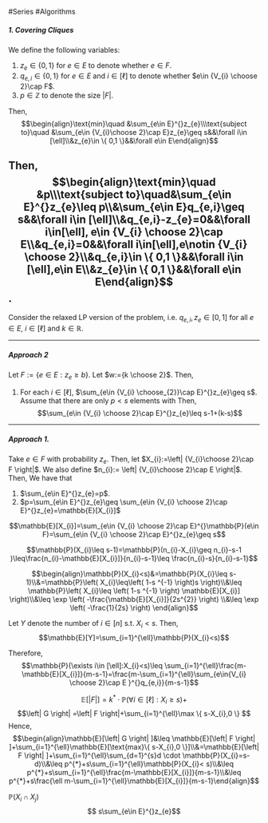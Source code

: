 #Series #Algorithms 

##### 1. Covering Cliques
We define the following variables:
1. $z_{e}\in \{ 0,1 \}$ for $e\in E$ to denote whether $e\in F$.
2. $q_{e,i}\in \{ 0,1 \}$ for $e\in E$ and $i\in [\ell]$ to denote whether $e\in {V_{i} \choose 2}\cap F$.
3. $p\in \mathbb{Z}$ to denote the size $\left| F \right|$.

Then, $$\begin{align}\text{min}\quad &\sum_{e\in E}^{}z_{e}\\\text{subject to}\quad &\sum_{e\in {V_{i}\choose 2}\cap E}z_{e}\geq s&&\forall i\in [\ell]\\&z_{e}\in \{ 0,1 \}&&\forall e\in E\end{align}$$

Then, $$\begin{align}\text{min}\quad &p\\\text{subject to}\quad&\sum_{e\in E}^{}z_{e}\leq p\\&\sum_{e\in E}q_{e,i}\geq s&&\forall i\in [\ell]\\&q_{e,i}-z_{e}=0&&\forall i\in[\ell], e\in {V_{i} \choose 2}\cap E\\&q_{e,i}=0&&\forall i\in[\ell],e\notin {V_{i} \choose 2}\\&q_{e,i}\in \{ 0,1 \}&&\forall i\in [\ell],e\in E\\&z_{e}\in \{ 0,1 \}&&\forall e\in E\end{align}$$
.
---
Consider the relaxed LP version of the problem, i.e. $q_{e,i},z_{e}\in[0,1]$ for all $e\in E$, $i\in [\ell]$ and $k\in \mathbb{R}$. 

---
##### Approach 2 
Let $F:=\left\{  e\in E: z_{e}\geq b  \right\}$. Let $w:={k \choose 2}$. Then, 
1. For each $i\in [\ell]$, $\sum_{e\in {V_{i} \choose_{2}}\cap E}^{}z_{e}\geq s$. Assume that there are only $p<s$ elements with  Then, $$\sum_{e\in {V_{i} \choose 2}\cap E}^{}z_{e}\leq s-1+(k-s)$$
   


---


##### Approach 1. 
Take $e\in F$ with probability $z_{e}$. Then, let $X_{i}:=\left| {V_{i}\choose 2}\cap F \right|$. We also define $n_{i}:= \left| {V_{i}\choose 2}\cap E \right|$. Then, We have that 
1. $\sum_{e\in E}^{}z_{e}=p$.
2. $p=\sum_{e\in E}^{}z_{e}\geq \sum_{e\in {V_{i} \choose 2}\cap E}^{}z_{e}=\mathbb{E}[X_{i}]$


$$\mathbb{E}[X_{i}]=\sum_{e\in {V_{i} \choose 2}\cap E}^{}\mathbb{P}(e\in F)=\sum_{e\in {V_{i} \choose 2}\cap E}^{}z_{e}\geq s$$

 $$\mathbb{P}(X_{i}\leq s-1)=\mathbb{P}(n_{i}-X_{i}\geq n_{i}-s-1 )\leq\frac{n_{i}-\mathbb{E}[X_{i}]}{n_{i}-s-1}\leq \frac{n_{i}-s}{n_{i}-s-1}$$

 $$\begin{align}\mathbb{P}(X_{i}<s)&=\mathbb{P}(X_{i}\leq s-1)\\&=\mathbb{P}\left( X_{i}\leq\left( 1-s ^{-1} \right)s \right)\\&\leq \mathbb{P}\left( X_{i}\leq \left( 1-s ^{-1} \right) \mathbb{E}[X_{i}] \right)\\&\leq \exp \left( -\frac{\mathbb{E}[X_{i}]}{2s^{2}} \right) \\&\leq \exp \left( -\frac{1}{2s} \right) \end{align}$$
 
Let $Y$ denote the number of $i\in[n]$ s.t. $X_{i}<s$. Then, $$\mathbb{E}[Y]=\sum_{i=1}^{\ell}\mathbb{P}(X_{i}<s)$$

Therefore, $$\mathbb{P}(\exists i\in [\ell]:X_{i}<s)\leq \sum_{i=1}^{\ell}\frac{m-\mathbb{E}[X_{i}]}{m-s-1}=\frac{m-\sum_{i=1}^{\ell}\sum_{e\in{V_{i} \choose 2}\cap E }^{}q_{e,i}}{m-s-1}$$

$$\mathbb{E}[\left| F \right|]=k^{*}\cdot \mathbb{P}(\forall i\in [\ell]:X_{i}\geq s)+$$
$$\left| G \right| =\left| F \right|+\sum_{i=1}^{\ell}\max \{ s-X_{i},0 \} $$Hence, $$\begin{align}\mathbb{E}[\left| G \right| ]&\leq \mathbb{E}[\left| F \right| ]+\sum_{i=1}^{\ell}\mathbb{E}[\text{max}\{ s-X_{i},0 \}]\\&=\mathbb{E}[\left| F \right| ]+\sum_{i=1}^{\ell}\sum_{d=1}^{s}d \cdot \mathbb{P}(X_{i}=s-d)\\&\leq p^{*}+s\sum_{i=1}^{\ell}\mathbb{P}(X_{i}< s)\\&\leq p^{*}+s\sum_{i=1}^{\ell}\frac{m-\mathbb{E}[X_{i}]}{m-s-1}\\&\leq p^{*}+s\frac{\ell m-\sum_{i=1}^{\ell}\mathbb{E}[X_{i}]}{m-s-1}\end{align}$$

$\mathbb{P}(X_{i}\cap X_{j})$ $$ s\sum_{e\in E}^{}z_{e}$$


